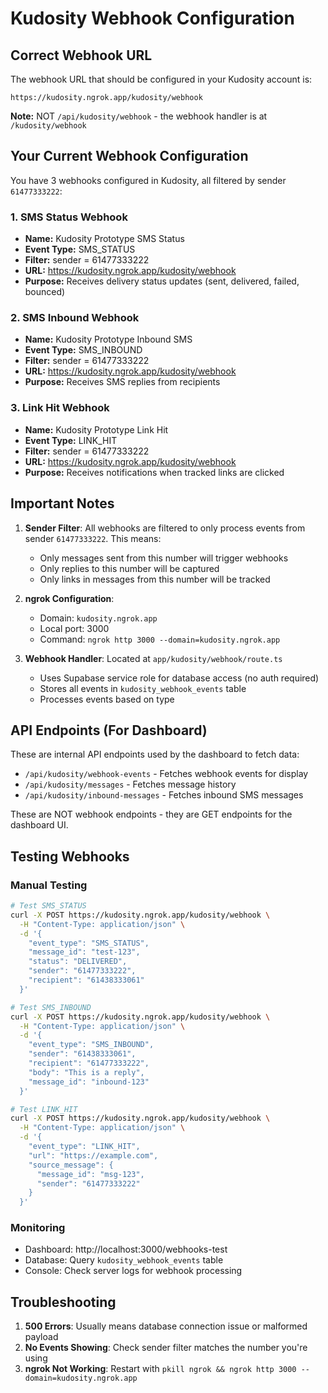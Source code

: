 # Kudosity Webhook Configuration

## Correct Webhook URL
The webhook URL that should be configured in your Kudosity account is:
```
https://kudosity.ngrok.app/kudosity/webhook
```

**Note:** NOT `/api/kudosity/webhook` - the webhook handler is at `/kudosity/webhook`

## Your Current Webhook Configuration

You have 3 webhooks configured in Kudosity, all filtered by sender `61477333222`:

### 1. SMS Status Webhook
- **Name:** Kudosity Prototype SMS Status
- **Event Type:** SMS_STATUS
- **Filter:** sender = 61477333222
- **URL:** https://kudosity.ngrok.app/kudosity/webhook
- **Purpose:** Receives delivery status updates (sent, delivered, failed, bounced)

### 2. SMS Inbound Webhook
- **Name:** Kudosity Prototype Inbound SMS
- **Event Type:** SMS_INBOUND
- **Filter:** sender = 61477333222
- **URL:** https://kudosity.ngrok.app/kudosity/webhook
- **Purpose:** Receives SMS replies from recipients

### 3. Link Hit Webhook
- **Name:** Kudosity Prototype Link Hit
- **Event Type:** LINK_HIT
- **Filter:** sender = 61477333222
- **URL:** https://kudosity.ngrok.app/kudosity/webhook
- **Purpose:** Receives notifications when tracked links are clicked

## Important Notes

1. **Sender Filter**: All webhooks are filtered to only process events from sender `61477333222`. This means:
   - Only messages sent from this number will trigger webhooks
   - Only replies to this number will be captured
   - Only links in messages from this number will be tracked

2. **ngrok Configuration**: 
   - Domain: `kudosity.ngrok.app`
   - Local port: 3000
   - Command: `ngrok http 3000 --domain=kudosity.ngrok.app`

3. **Webhook Handler**: Located at `app/kudosity/webhook/route.ts`
   - Uses Supabase service role for database access (no auth required)
   - Stores all events in `kudosity_webhook_events` table
   - Processes events based on type

## API Endpoints (For Dashboard)

These are internal API endpoints used by the dashboard to fetch data:

- `/api/kudosity/webhook-events` - Fetches webhook events for display
- `/api/kudosity/messages` - Fetches message history
- `/api/kudosity/inbound-messages` - Fetches inbound SMS messages

These are NOT webhook endpoints - they are GET endpoints for the dashboard UI.

## Testing Webhooks

### Manual Testing
```bash
# Test SMS_STATUS
curl -X POST https://kudosity.ngrok.app/kudosity/webhook \
  -H "Content-Type: application/json" \
  -d '{
    "event_type": "SMS_STATUS",
    "message_id": "test-123",
    "status": "DELIVERED",
    "sender": "61477333222",
    "recipient": "61438333061"
  }'

# Test SMS_INBOUND
curl -X POST https://kudosity.ngrok.app/kudosity/webhook \
  -H "Content-Type: application/json" \
  -d '{
    "event_type": "SMS_INBOUND",
    "sender": "61438333061",
    "recipient": "61477333222",
    "body": "This is a reply",
    "message_id": "inbound-123"
  }'

# Test LINK_HIT
curl -X POST https://kudosity.ngrok.app/kudosity/webhook \
  -H "Content-Type: application/json" \
  -d '{
    "event_type": "LINK_HIT",
    "url": "https://example.com",
    "source_message": {
      "message_id": "msg-123",
      "sender": "61477333222"
    }
  }'
```

### Monitoring
- Dashboard: http://localhost:3000/webhooks-test
- Database: Query `kudosity_webhook_events` table
- Console: Check server logs for webhook processing

## Troubleshooting

1. **500 Errors**: Usually means database connection issue or malformed payload
2. **No Events Showing**: Check sender filter matches the number you're using
3. **ngrok Not Working**: Restart with `pkill ngrok && ngrok http 3000 --domain=kudosity.ngrok.app`

